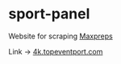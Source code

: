 # sport-panel

Website for scraping [Maxpreps](https://maxpreps.com)

Link -> [4k.topeventport.com](https://4k.topeventsport.com)
